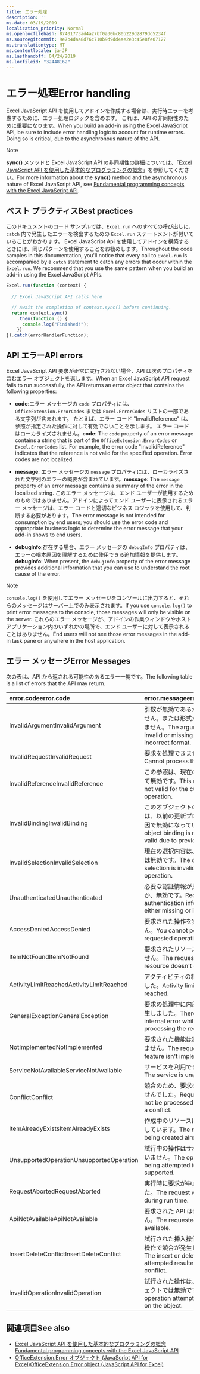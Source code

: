 ```yaml
---
title: エラー処理
description: ''
ms.date: 03/19/2019
localization_priority: Normal
ms.openlocfilehash: 87401773ad4a27bf0a30bc80b229d2879dd5234f
ms.sourcegitcommit: 9e7b4daa8d76c710b9d9dd4ae2e3c45e8fe07127
ms.translationtype: MT
ms.contentlocale: ja-JP
ms.lasthandoff: 04/24/2019
ms.locfileid: "32448162"
---
```

# <a name="error-handling"></a><span data-ttu-id="2d436-102">エラー処理</span><span class="sxs-lookup"><span data-stu-id="2d436-102">Error handling</span></span>

<span data-ttu-id="2d436-p101">Excel JavaScript API を使用してアドインを作成する場合は、実行時エラーを考慮するために、エラー処理ロジックを含めます。 これは、API の非同期性のために重要になります。</span><span class="sxs-lookup"><span data-stu-id="2d436-p101">When you build an add-in using the Excel JavaScript API, be sure to include error handling logic to account for runtime errors. Doing so is critical, due to the asynchronous nature of the API.</span></span>

> [!NOTE]
> <span data-ttu-id="2d436-105">**sync()** メソッドと Excel JavaScript API の非同期性の詳細については、「[Excel JavaScript API を使用した基本的なプログラミングの概念](excel-add-ins-core-concepts.md)」を参照してください。</span><span class="sxs-lookup"><span data-stu-id="2d436-105">For more information about the **sync()** method and the asynchronous nature of Excel JavaScript API, see [Fundamental programming concepts with the Excel JavaScript API](excel-add-ins-core-concepts.md).</span></span>

## <a name="best-practices"></a><span data-ttu-id="2d436-106">ベスト プラクティス</span><span class="sxs-lookup"><span data-stu-id="2d436-106">Best practices</span></span>

<span data-ttu-id="2d436-p102">このドキュメントのコード サンプルでは、`Excel.run` へのすべての呼び出しに、`catch` 内で発生したエラーを検出するための `Excel.run` ステートメントが付いていることがわかります。 Excel JavaScript Api を使用してアドインを構築するときには、同じパターンを使用することをお勧めします。</span><span class="sxs-lookup"><span data-stu-id="2d436-p102">Throughout the code samples in this documentation, you'll notice that every call to `Excel.run` is accompanied by a `catch` statement to catch any errors that occur within the `Excel.run`. We recommend that you use the same pattern when you build an add-in using the Excel JavaScript APIs.</span></span>

```js
Excel.run(function (context) {
  
  // Excel JavaScript API calls here

  // Await the completion of context.sync() before continuing.
  return context.sync()
    .then(function () {
      console.log("Finished!");
    })
}).catch(errorHandlerFunction);
```

## <a name="api-errors"></a><span data-ttu-id="2d436-109">API エラー</span><span class="sxs-lookup"><span data-stu-id="2d436-109">API errors</span></span>

<span data-ttu-id="2d436-110">Excel JavaScript API 要求が正常に実行されない場合、API は次のプロパティを含むエラー オブジェクトを返します。</span><span class="sxs-lookup"><span data-stu-id="2d436-110">When an Excel JavaScript API request fails to run successfully, the API returns an error object that contains the following properties:</span></span>

- <span data-ttu-id="2d436-p103">**code**:エラー メッセージの `code` プロパティには、`OfficeExtension.ErrorCodes` または `Excel.ErrorCodes` リストの一部である文字列が含まれます。 たとえば、エラー コード "InvalidReference" は、参照が指定された操作に対して有効でないことを示します。 エラー コードはローカライズされません。</span><span class="sxs-lookup"><span data-stu-id="2d436-p103">**code**:  The `code` property of an error message contains a string that is part of the `OfficeExtension.ErrorCodes` or `Excel.ErrorCodes` list. For example, the error code "InvalidReference" indicates that the reference is not valid for the specified operation. Error codes are not localized.</span></span>

- <span data-ttu-id="2d436-114">**message**: エラー メッセージの `message` プロパティには、ローカライズされた文字列のエラーの概要が含まれています。</span><span class="sxs-lookup"><span data-stu-id="2d436-114">**message**: The `message` property of an error message contains a summary of the error in the localized string.</span></span> <span data-ttu-id="2d436-115">このエラー メッセージは、エンド ユーザーが使用するためのものではありません。アドインによってエンド ユーザーに表示されるエラー メッセージは、エラー コードと適切なビジネス ロジックを使用して、判断する必要があります。</span><span class="sxs-lookup"><span data-stu-id="2d436-115">The error message is not intended for consumption by end users; you should use the error code and appropriate business logic to determine the error message that your add-in shows to end users.</span></span>

- <span data-ttu-id="2d436-116">**debugInfo**:存在する場合、エラー メッセージの `debugInfo` プロパティは、エラーの根本原因を理解するために使用できる追加情報を提供します。</span><span class="sxs-lookup"><span data-stu-id="2d436-116">**debugInfo**: When present, the `debugInfo` property of the error message provides additional information that you can use to understand the root cause of the error.</span></span>

> [!NOTE]
> <span data-ttu-id="2d436-117">`console.log()` を使用してエラー メッセージをコンソールに出力すると、それらのメッセージはサーバー上でのみ表示されます。</span><span class="sxs-lookup"><span data-stu-id="2d436-117">If you use `console.log()` to print error messages to the console, those messages will only be visible on the server.</span></span> <span data-ttu-id="2d436-118">これらのエラー メッセージが、アドインの作業ウィンドウやホスト アプリケーション内のいずれかの場所で、エンド ユーザーに対して表示されることはありません。</span><span class="sxs-lookup"><span data-stu-id="2d436-118">End users will not see those error messages in the add-in task pane or anywhere in the host application.</span></span>

## <a name="error-messages"></a><span data-ttu-id="2d436-119">エラー メッセージ</span><span class="sxs-lookup"><span data-stu-id="2d436-119">Error Messages</span></span>

<span data-ttu-id="2d436-120">次の表は、API から返される可能性のあるエラー一覧です。</span><span class="sxs-lookup"><span data-stu-id="2d436-120">The following table is a list of errors that the API may return.</span></span>

|<span data-ttu-id="2d436-121">error.code</span><span class="sxs-lookup"><span data-stu-id="2d436-121">error.code</span></span> | <span data-ttu-id="2d436-122">error.message</span><span class="sxs-lookup"><span data-stu-id="2d436-122">error.message</span></span> |
|:----------|:--------------|
|<span data-ttu-id="2d436-123">InvalidArgument</span><span class="sxs-lookup"><span data-stu-id="2d436-123">InvalidArgument</span></span> |<span data-ttu-id="2d436-124">引数が無効であるか、存在しません。または形式が正しくありません。</span><span class="sxs-lookup"><span data-stu-id="2d436-124">The argument is invalid or missing or has an incorrect format.</span></span>|
|<span data-ttu-id="2d436-125">InvalidRequest</span><span class="sxs-lookup"><span data-stu-id="2d436-125">InvalidRequest</span></span>  |<span data-ttu-id="2d436-126">要求を処理できません。</span><span class="sxs-lookup"><span data-stu-id="2d436-126">Cannot process the request.</span></span>|
|<span data-ttu-id="2d436-127">InvalidReference</span><span class="sxs-lookup"><span data-stu-id="2d436-127">InvalidReference</span></span>|<span data-ttu-id="2d436-128">この参照は、現在の操作に対して無効です。</span><span class="sxs-lookup"><span data-stu-id="2d436-128">This reference is not valid for the current operation.</span></span>|
|<span data-ttu-id="2d436-129">InvalidBinding</span><span class="sxs-lookup"><span data-stu-id="2d436-129">InvalidBinding</span></span>  |<span data-ttu-id="2d436-130">このオブジェクトのバインドは、以前の更新プログラムが原因で無効になっています。</span><span class="sxs-lookup"><span data-stu-id="2d436-130">This object binding is no longer valid due to previous updates.</span></span>|
|<span data-ttu-id="2d436-131">InvalidSelection</span><span class="sxs-lookup"><span data-stu-id="2d436-131">InvalidSelection</span></span>|<span data-ttu-id="2d436-132">現在の選択内容は、この操作では無効です。</span><span class="sxs-lookup"><span data-stu-id="2d436-132">The current selection is invalid for this operation.</span></span>|
|<span data-ttu-id="2d436-133">Unauthenticated</span><span class="sxs-lookup"><span data-stu-id="2d436-133">Unauthenticated</span></span> |<span data-ttu-id="2d436-134">必要な認証情報が見つからないか、無効です。</span><span class="sxs-lookup"><span data-stu-id="2d436-134">Required authentication information is either missing or invalid.</span></span>|
|<span data-ttu-id="2d436-135">AccessDenied</span><span class="sxs-lookup"><span data-stu-id="2d436-135">AccessDenied</span></span> |<span data-ttu-id="2d436-136">要求された操作を実行できません。</span><span class="sxs-lookup"><span data-stu-id="2d436-136">You cannot perform the requested operation.</span></span>|
|<span data-ttu-id="2d436-137">ItemNotFound</span><span class="sxs-lookup"><span data-stu-id="2d436-137">ItemNotFound</span></span> |<span data-ttu-id="2d436-138">要求されたリソースは存在しません。</span><span class="sxs-lookup"><span data-stu-id="2d436-138">The requested resource doesn't exist.</span></span>|
|<span data-ttu-id="2d436-139">ActivityLimitReached</span><span class="sxs-lookup"><span data-stu-id="2d436-139">ActivityLimitReached</span></span>|<span data-ttu-id="2d436-140">アクティビティの制限に達しました。</span><span class="sxs-lookup"><span data-stu-id="2d436-140">Activity limit has been reached.</span></span>|
|<span data-ttu-id="2d436-141">GeneralException</span><span class="sxs-lookup"><span data-stu-id="2d436-141">GeneralException</span></span>|<span data-ttu-id="2d436-142">要求の処理中に内部エラーが発生しました。</span><span class="sxs-lookup"><span data-stu-id="2d436-142">There was an internal error while processing the request.</span></span>|
|<span data-ttu-id="2d436-143">NotImplemented</span><span class="sxs-lookup"><span data-stu-id="2d436-143">NotImplemented</span></span>  |<span data-ttu-id="2d436-144">要求された機能は実装されていません。</span><span class="sxs-lookup"><span data-stu-id="2d436-144">The requested feature isn't implemented.</span></span>|
|<span data-ttu-id="2d436-145">ServiceNotAvailable</span><span class="sxs-lookup"><span data-stu-id="2d436-145">ServiceNotAvailable</span></span>|<span data-ttu-id="2d436-146">サービスを利用できません。</span><span class="sxs-lookup"><span data-stu-id="2d436-146">The service is unavailable.</span></span>|
|<span data-ttu-id="2d436-147">Conflict</span><span class="sxs-lookup"><span data-stu-id="2d436-147">Conflict</span></span>|<span data-ttu-id="2d436-148">競合のため、要求を処理できませんでした。</span><span class="sxs-lookup"><span data-stu-id="2d436-148">Request could not be processed because of a conflict.</span></span>|
|<span data-ttu-id="2d436-149">ItemAlreadyExists</span><span class="sxs-lookup"><span data-stu-id="2d436-149">ItemAlreadyExists</span></span>|<span data-ttu-id="2d436-150">作成中のリソースはすでに存在しています。</span><span class="sxs-lookup"><span data-stu-id="2d436-150">The resource being created already exists.</span></span>|
|<span data-ttu-id="2d436-151">UnsupportedOperation</span><span class="sxs-lookup"><span data-stu-id="2d436-151">UnsupportedOperation</span></span>|<span data-ttu-id="2d436-152">試行中の操作はサポートされていません。</span><span class="sxs-lookup"><span data-stu-id="2d436-152">The operation being attempted is not supported.</span></span>|
|<span data-ttu-id="2d436-153">RequestAborted</span><span class="sxs-lookup"><span data-stu-id="2d436-153">RequestAborted</span></span>|<span data-ttu-id="2d436-154">実行時に要求が中止されました。</span><span class="sxs-lookup"><span data-stu-id="2d436-154">The request was aborted during run time.</span></span>|
|<span data-ttu-id="2d436-155">ApiNotAvailable</span><span class="sxs-lookup"><span data-stu-id="2d436-155">ApiNotAvailable</span></span>|<span data-ttu-id="2d436-156">要求された API は使用できません。</span><span class="sxs-lookup"><span data-stu-id="2d436-156">The requested API is not available.</span></span>|
|<span data-ttu-id="2d436-157">InsertDeleteConflict</span><span class="sxs-lookup"><span data-stu-id="2d436-157">InsertDeleteConflict</span></span>|<span data-ttu-id="2d436-158">試行された挿入操作または削除操作で競合が発生しました。</span><span class="sxs-lookup"><span data-stu-id="2d436-158">The insert or delete operation attempted resulted in a conflict.</span></span>|
|<span data-ttu-id="2d436-159">InvalidOperation</span><span class="sxs-lookup"><span data-stu-id="2d436-159">InvalidOperation</span></span>|<span data-ttu-id="2d436-160">試行された操作は、このオブジェクトでは無効です。</span><span class="sxs-lookup"><span data-stu-id="2d436-160">The operation attempted is invalid on the object.</span></span>|

## <a name="see-also"></a><span data-ttu-id="2d436-161">関連項目</span><span class="sxs-lookup"><span data-stu-id="2d436-161">See also</span></span>

- [<span data-ttu-id="2d436-162">Excel JavaScript API を使用した基本的なプログラミングの概念</span><span class="sxs-lookup"><span data-stu-id="2d436-162">Fundamental programming concepts with the Excel JavaScript API</span></span>](excel-add-ins-core-concepts.md)
- [<span data-ttu-id="2d436-163">OfficeExtension.Error オブジェクト (JavaScript API for Excel)</span><span class="sxs-lookup"><span data-stu-id="2d436-163">OfficeExtension.Error object (JavaScript API for Excel)</span></span>](/javascript/api/office/officeextension.error)
